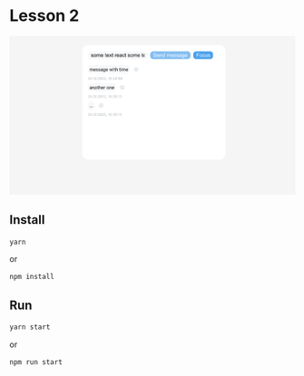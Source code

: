 # Lesson 2

![Preview](images/preview_lesson2.png)

## Install

```sh
yarn
```

or

```sh
npm install
```

## Run

```sh
yarn start
```

or

```sh
npm run start
```
